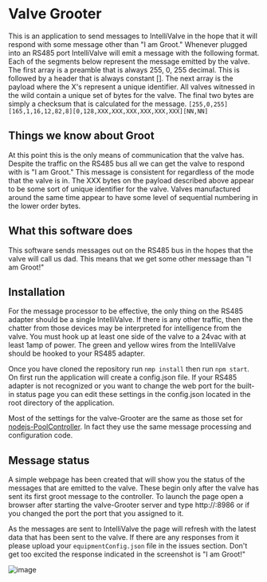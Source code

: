 ﻿# Valve Grooter
 This is an application to send messages to IntelliValve in the hope that it will respond with some message other than "I am Groot."  Whenever plugged into an RS485 port IntelliValve will emit a message with the following format.  Each of the segments below represent the message emitted by the valve.  The first array is a preamble that is always 255, 0, 255 decimal.  This is followed by a header that is always constant [<controller byte><channel><destination><source><action><length>].  The next array is the payload where the X's represent a unique identifier.  All valves witnessed in the wild contain a unique set of bytes for the valve.  The final two bytes are simply a checksum that is calculated for the message.
 ```[255,0,255][165,1,16,12,82,8][0,128,XXX,XXX,XXX,XXX,XXX,XXX][NN,NN]```
 
 ## Things we know about Groot
 At this point this is the only means of communication that the valve has.  Despite the traffic on the RS485 bus all we can get the valve to respond with is "I am Groot."  This message is consistent for regardless of the mode that the valve is in.  The XXX bytes on the payload described above appear to be some sort of unique identifier for the valve.  Valves manufactured around the same time appear to have some level of sequential numbering in the lower order bytes.
 
 ## What this software does
 This software sends messages out on the RS485 bus in the hopes that the valve will call us dad.  This means that we get some other message than "I am Groot!"

 ## Installation
 For the message processor to be effective, the only thing on the RS485 adapter should be a single IntelliValve.  If there is any other traffic, then the chatter from those devices may be interpreted for intelligence from the valve.  You must hook up at least one side of the valve to a 24vac with at least 1amp of power.  The green and yellow wires from the IntelliValve should be hooked to your RS485 adapter.
 
 
 Once you have cloned the repository run ```nmp install``` then run ```npm start```.  On first run the application will create a config.json file.  If your RS485 adapter is not recognized or you want to change the web port for the built-in status page you can edit these settings in the config.json located in the root directory of the application.

 Most of the settings for the valve-Grooter are the same as those set for [nodejs-PoolController](https://github.com/tagyoureit/nodejs-poolController#controller-section---changes-to-the-communications-for-the-app).  In fact they use the same message processing and configuration code.
 
 ## Message status
 A simple webpage has been created that will show you the status of the messages that are emitted to the valve.  These begin only after the valve has sent its first groot message to the controller.  To launch the page open a browser after starting the valve-Grooter server and type http://<valve grooter server ip>:8986 or if you changed the port the port that you assigned to it.
  
 As the messages are sent to IntelliValve the page will refresh with the latest data that has been sent to the valve.  If there are any responses from it please upload your ```equipmentConfig.json``` file in the issues section.  Don't get too excited the response indicated in the screenshot is "I am Groot!"
 
  ![image](https://user-images.githubusercontent.com/47839015/90079929-29b75880-dcbe-11ea-8ccd-6581ebfcbcdd.png)
  
 
 
 
 
 

